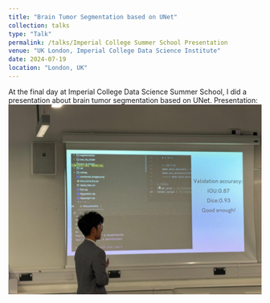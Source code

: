 ```yaml
---
title: "Brain Tumor Segmentation based on UNet"
collection: talks
type: "Talk"
permalink: /talks/Imperial College Summer School Presentation
venue: "UK London, Imperial College Data Science Institute"
date: 2024-07-19
location: "London, UK"
---
```


At the final day at Imperial College Data Science Summer School, I did a presentation about brain tumor segmentation based on UNet.
Presentation:
![Presentation](/images/Presentation.png)
